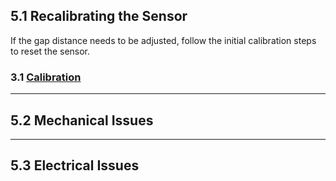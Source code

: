 ## 5.1 Recalibrating the Sensor

If the gap distance needs to be adjusted, follow the initial calibration steps to reset the sensor.

### 3.1 [Calibration](switchgap_operation.md#calibrating-the-sensor)

---

## 5.2 Mechanical Issues

---

## 5.3 Electrical Issues
